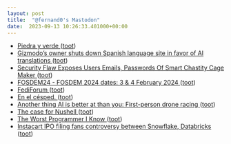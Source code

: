 ```yaml
---
layout: post
title:  "@fernand0's Mastodon"
date:  2023-09-13 10:26:33.401000+00:00
---
```

*  [Piedra y verde ](https://www.flickr.com/photos/fernand0/53158968665) ([toot](https://mastodon.social/@fernand0/111057357596209819))
*  [Gizmodo’s owner shuts down Spanish language site in favor of AI translations ](https://www.theverge.com/2023/9/1/23856029/gizmodo-shuts-down-spanish-language-site-ai-translation) ([toot](https://mastodon.social/@fernand0/111057300662430813))
*  [Security Flaw Exposes Users Emails, Passwords Of Smart Chastity Cage Maker ](https://zeenews.india.com/technology/security-flaw-exposes-users-emails-passwords-of-smart-chastity-cage-maker-2657242.htm) ([toot](https://mastodon.social/@fernand0/111057136281067973))
*  [FOSDEM24 - FOSDEM 2024 dates: 3 & 4 February 2024 ](https://fosdem.org/2024/news/2023-09-02-fosdem-2024-dates) ([toot](https://mastodon.social/@fernand0/111056879324403474))
*  [FediForum ](https://fediforum.org) ([toot](https://mastodon.social/@fernand0/111056631790238300))
*  [En el césped. ](https://avecesunafoto.wordpress.com/2023/09/12/en-el-cesped) ([toot](https://mastodon.social/@fernand0/111053418766723139))
*  [Another thing AI is better at than you: First-person drone racing ](https://www.theregister.com/2023/08/31/ai_drone_racing) ([toot](https://mastodon.social/@fernand0/111053271565451147))
*  [The case for Nushell ](https://www.jntrnr.com/case-for-nushell) ([toot](https://mastodon.social/@fernand0/111053087101864389))
*  [The Worst Programmer I Know ](https://dannorth.net/2023/09/02/the-worst-programmer) ([toot](https://mastodon.social/@fernand0/111052819087780811))
*  [Instacart IPO filing fans controversy between Snowflake, Databricks   ](https://www.cnbc.com/2023/09/02/instacart-ipo-filing-fans-controversy-between-snowflake-databricks-.html) ([toot](https://mastodon.social/@fernand0/111052548693216144))
